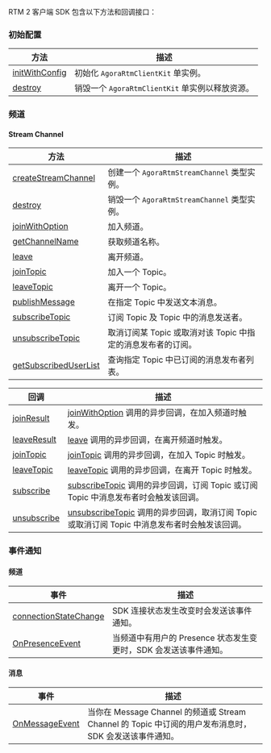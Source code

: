 RTM 2 客户端 SDK 包含以下方法和回调接口：

### 初始配置

| 方法       | 描述                                       |
| ---------- | ------------------------------------------ |
| [initWithConfig](api-client-ios#initwithconfig)| 初始化 `AgoraRtmClientKit` 单实例。                   |
| [destroy](api-client-ios#destroy)   | 销毁一个 `AgoraRtmClientKit` 单实例以释放资源。 |

### 频道

#### Stream Channel

| 方法                | 描述                                       |
| ------------------- | ------------------------------------------ |
| [createStreamChannel](api-client-ios#createstreamchannel) | 创建一个 `AgoraRtmStreamChannel` 类型实例。       |
| [destroy](api-channel-ios#destroy)            | 销毁一个 `AgoraRtmStreamChannel` 类型实例。       |
| [joinWithOption](api-channel-ios#joinwithoption)               | 加入频道。                                 |
| [getChannelName](api-channel-ios#getchannelname)      | 获取频道名称。                             |
| [leave](api-channel-ios#leave)               | 离开频道。                                 |
| [joinTopic](api-channel-ios#jointopic)                | 加入一个 Topic。                                             |
| [leaveTopic](api-channel-ios#leavetopic)               | 离开一个 Topic。                                             |
| [publishMessage](api-channel-ios#publishmessage)      | 在指定 Topic 中发送文本消息。                                |
| [subscribeTopic](api-channel-ios#subscribetopic)           | 订阅 Topic 及 Topic 中的消息发送者。                         |
| [unsubscribeTopic](api-channel-ios#unsubscribetopic)         | 取消订阅某 Topic 或取消对该 Topic 中指定的消息发布者的订阅。 |
| [getSubscribedUserList](api-channel-ios#getsubscribeduserlist)    | 查询指定 Topic 中已订阅的消息发布者列表。                    |

| 回调       | 描述                                       |
| ---------- | ------------------------------------------ |
| [joinResult](api-client-ios#onjoinresult) | [joinWithOption](api-channel-ios#joinwithoption) 调用的异步回调，在加入频道时触发。     |
| [leaveResult](api-client-ios#onleaveresult)    | [leave](api-channel-ios#leave) 调用的异步回调，在离开频道时触发。 |
| [joinTopic](api-client-ios#jointopic) | [joinTopic](api-channel-ios#jointopic) 调用的异步回调，在加入 Topic 时触发。     |
| [leaveTopic](api-client-ios#leavetopic) | [leaveTopic](api-channel-ios#leavetopic) 调用的异步回调，在离开 Topic 时触发。     |
| [subscribe](api-client-ios#subscribe) | [subscribeTopic](api-channel-ios#subscribetopic) 调用的异步回调，订阅 Topic 或订阅 Topic 中消息发布者时会触发该回调。     |
| [unsubscribe](api-client-ios#unsubscribe) | [unsubscribeTopic](api-channel-ios#unsubscribetopic) 调用的异步回调，取消订阅 Topic 或取消订阅 Topic 中消息发布者时会触发该回调。     |

### 事件通知

#### 频道

| 事件                     | 描述                                                         |
| ------------------------ | ------------------------------------------------------------ |
| [connectionStateChange](api-client-ios#connectionstatechange) | SDK 连接状态发生改变时会发送该事件通知。     |
| [OnPresenceEvent](api-client-ios#onpresenceevent)  | 当频道中有用户的 Presence 状态发生变更时，SDK 会发送该事件通知。 |

#### 消息

| 事件       | 描述                                       |
| ---------- | ------------------------------------------ |
| [OnMessageEvent](api-client-ios#onmessageevent) | 当你在 Message Channel 的频道或 Stream Channel 的 Topic 中订阅的用户发布消息时，SDK 会发送该事件通知。     |

